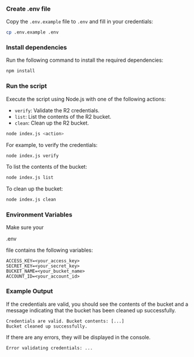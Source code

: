 ### Create .env file
Copy the `.env.example` file to `.env` and fill in your credentials:
```sh
cp .env.example .env
```

### Install dependencies
Run the following command to install the required dependencies:
```sh
npm install
```

### Run the script
Execute the script using Node.js with one of the following actions:
- `verify`: Validate the R2 credentials.
- `list`: List the contents of the R2 bucket.
- `clean`: Clean up the R2 bucket.

```sh
node index.js <action>
```

For example, to verify the credentials:
```sh
node index.js verify
```

To list the contents of the bucket:
```sh
node index.js list
```

To clean up the bucket:
```sh
node index.js clean
```

### Environment Variables
Make sure your 

.env

 file contains the following variables:
```
ACCESS_KEY=<your_access_key>
SECRET_KEY=<your_secret_key>
BUCKET_NAME=<your_bucket_name>
ACCOUNT_ID=<your_account_id>
```

### Example Output
If the credentials are valid, you should see the contents of the bucket and a message indicating that the bucket has been cleaned up successfully.
```
Credentials are valid. Bucket contents: [...]
Bucket cleaned up successfully.
```
If there are any errors, they will be displayed in the console.
```
Error validating credentials: ...
```
